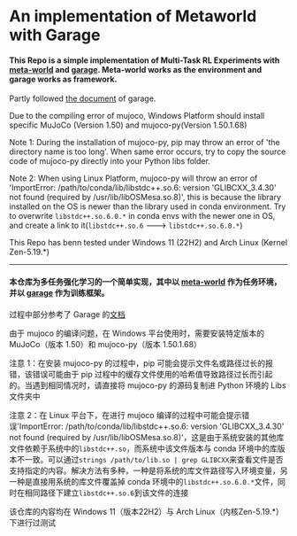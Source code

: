 # An implementation of Metaworld with Garage

#### This Repo is a simple implementation of Multi-Task RL Experiments with [meta-world](https://github.com/rlworkgroup/metaworld) and [garage](https://github.com/rlworkgroup/garage/). Meta-world works as the environment and garage works as framework.

Partly followed [the document](https://garage.readthedocs.io/) of garage.

Due to the compiling error of mujoco, Windows Platform should install specific MuJoCo (Version 1.50) and mujoco-py(Version 1.50.1.68)

Note 1: During the installation of mujoco-py, pip may throw an error of 'the directory name is too long'. When same error occurs, try to copy the source code of mujoco-py directly into your Python libs folder.

Note 2: When using Linux Platform, mujoco-py will throw an error of 'ImportError: /path/to/conda/lib/libstdc++.so.6: version 'GLIBCXX_3.4.30' not found (required by /usr/lib/libOSMesa.so.8)', this is because the library installed on the OS is newer than the library used in conda environment. Try to overwrite `libstdc++.so.6.0.*` in conda envs with the newer one in OS, and create a link to it(`libstdc++.so.6` ---> `libstdc++.so.6.0.*`)

This Repo has benn tested under Windows 11 (22H2) and Arch Linux (Kernel Zen-5.19.*)

---

#### 本仓库为多任务强化学习的一个简单实现，其中以 [meta-world](https://github.com/rlworkgroup/metaworld) 作为任务环境，并以 [garage](https://github.com/rlworkgroup/garage/) 作为训练框架。

过程中部分参考了 Garage 的[文档](https://garage.readthedocs.io/)

由于 mujoco 的编译问题，在 Windows 平台使用时，需要安装特定版本的 MuJoCo（版本 1.50）和 mujoco-py（版本 1.50.1.68）

注意 1：在安装 mujoco-py 的过程中，pip 可能会提示文件名或路径过长的报错，该错误可能由于 pip 过程中的缓存文件使用的哈希值导致路径过长而引起的。当遇到相同情况时，请直接将 mujoco-py 的源码复制进 Python 环境的 Libs 文件夹中

注意 2：在 Linux 平台下，在进行 mujoco 编译的过程中可能会提示错误'ImportError: /path/to/conda/lib/libstdc++.so.6: version 'GLIBCXX_3.4.30' not found (required by /usr/lib/libOSMesa.so.8)'，这是由于系统安装的其他库文件依赖于系统中的`libstdc++.so`，而系统中该文件版本与 conda 环境中的库版本不一致。可以通过`strings /path/to/lib.so | grep GLIBCXX`来查看文件是否支持指定的内容。解决方法有多种，一种是将系统的库文件路径写入环境变量，另一种是直接用系统的库文件覆盖掉 conda 环境中的`libstdc++.so.6.0.*`文件，同时在相同路径下建立`libstdc++.so.6`到该文件的连接

该仓库的内容均在 Windows 11（版本22H2）与 Arch Linux（内核Zen-5.19.*）下进行过测试